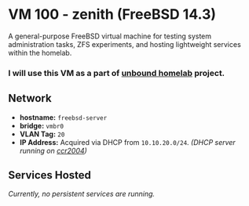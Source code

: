 # VM 100 - zenith (FreeBSD 14.3)

A general-purpose FreeBSD virtual machine for testing system administration tasks, ZFS experiments, and hosting lightweight services within the homelab.

### I will use this VM as a part of [unbound homelab](https://github.com/andreansx/unbound-homelab) project.

## Network
- **hostname:** `freebsd-server`  
- **bridge:**   `vmbr0`  
- **VLAN Tag:** `20`  
- **IP Address:** Acquired via DHCP from `10.10.20.0/24`. *(DHCP server running on [ccr2004](../../ccr2004/config.rsc))*

##  Services Hosted

*Currently, no persistent services are running.*

